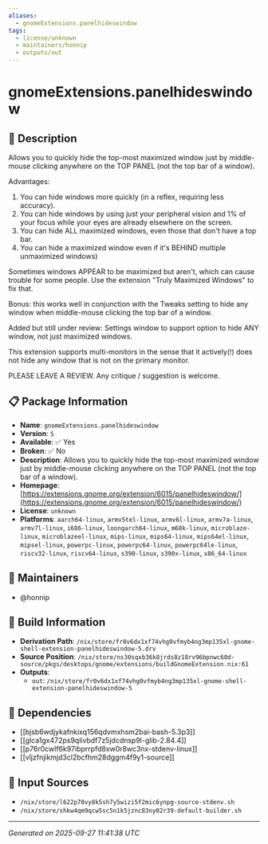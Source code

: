 ```yaml
---
aliases:
  - gnomeExtensions.panelhideswindow
tags:
  - license/unknown
  - maintainers/honnip
  - outputs/out
---
```


# gnomeExtensions.panelhideswindow

## 📝 Description

Allows you to quickly hide the top-most maximized window just by middle-mouse clicking anywhere on the TOP PANEL (not the top bar of a window).

Advantages:
1. You can hide windows more quickly (in a reflex, requiring less accuracy).
2. You can hide windows by using just your peripheral vision and 1% of your focus while your eyes are already elsewhere on the screen.
3. You can hide ALL maximized windows, even those that don't have a top bar.
4. You can hide a maximized window even if it's BEHIND multiple unmaximized windows)

Sometimes windows APPEAR to be maximized but aren't, which can cause trouble for some people. Use the extension "Truly Maximized Windows" to fix that.

Bonus: this works well in conjunction with the Tweaks setting to hide any window when middle-mouse clicking the top bar of a window.

Added but still under review: Settings window to support option to hide ANY window, not just maximized windows.

This extension supports multi-monitors in the sense that it actively(!) does not hide any window that is not on the primary monitor.

PLEASE LEAVE A REVIEW. Any critique / suggestion is welcome.

## 📋 Package Information

- **Name**: `gnomeExtensions.panelhideswindow`
- **Version**: `5`
- **Available**: ✅ Yes
- **Broken**: ✅ No
- **Description**: Allows you to quickly hide the top-most maximized window just by middle-mouse clicking anywhere on the TOP PANEL (not the top bar of a window).
- **Homepage**: [https://extensions.gnome.org/extension/6015/panelhideswindow/](https://extensions.gnome.org/extension/6015/panelhideswindow/)
- **License**: `unknown`
- **Platforms**: `aarch64-linux`, `armv5tel-linux`, `armv6l-linux`, `armv7a-linux`, `armv7l-linux`, `i686-linux`, `loongarch64-linux`, `m68k-linux`, `microblaze-linux`, `microblazeel-linux`, `mips-linux`, `mips64-linux`, `mips64el-linux`, `mipsel-linux`, `powerpc-linux`, `powerpc64-linux`, `powerpc64le-linux`, `riscv32-linux`, `riscv64-linux`, `s390-linux`, `s390x-linux`, `x86_64-linux`
## 👥 Maintainers

- @honnip


## 🔧 Build Information

- **Derivation Path**: `/nix/store/fr0v6dx1xf74vhg0vfmyb4ng3mp135xl-gnome-shell-extension-panelhideswindow-5.drv`
- **Source Position**: `/nix/store/ns30sqxb36k8jrds8z18rv96bpnwc60d-source/pkgs/desktops/gnome/extensions/buildGnomeExtension.nix:61`
- **Outputs**:
  - `out`:  `/nix/store/fr0v6dx1xf74vhg0vfmyb4ng3mp135xl-gnome-shell-extension-panelhideswindow-5`

## 🔗 Dependencies

- [[bjsb6wdjykafnkixq156qdvmxhsm2bai-bash-5.3p3]]
- [[glca1gx472ps9qlivbdf7z5jdcdnsp9l-glib-2.84.4]]
- [[p76r0cwlf6k97ibprrpfd8xw0r8wc3nx-stdenv-linux]]
- [[vljzfnjikmjd3cl2bcfhm28dggm4f9y1-source]]

## 📁 Input Sources

- `/nix/store/l622p70vy8k5sh7y5wizi5f2mic6ynpg-source-stdenv.sh`
- `/nix/store/shkw4qm9qcw5sc5n1k5jznc83ny02r39-default-builder.sh`

---
*Generated on 2025-09-27 11:41:38 UTC*
